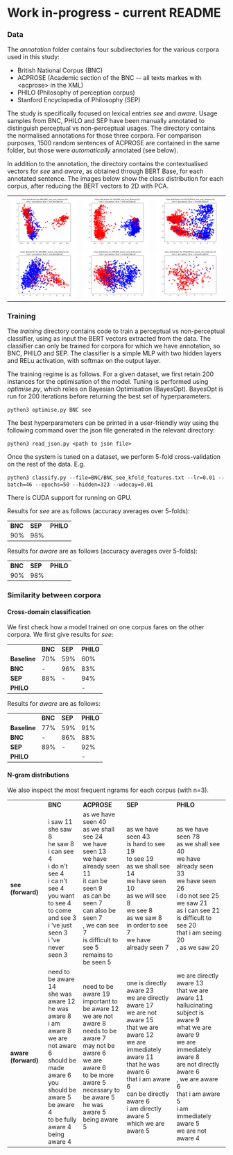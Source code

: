 # Work in-progress - current README

### Data

The *annotation* folder contains four subdirectories for the various corpora used in this study:

* British National Corpus (BNC)
* ACPROSE (Academic section of the BNC -- all texts markes with \<acprose\> in the XML)
* PHILO (Philosophy of perception corpus)
* Stanford Encyclopedia of Philosophy (SEP)

The study is specifically focused on lexical entries *see* and *aware*. Usage samples from BNC, PHILO and SEP have been manually annotated to distinguish perceptual vs non-perceptual usages. The directory contains the normalised annotations for those three corpora. For comparison purposes, 1500 random sentences of ACPROSE are contained in the same folder, but those were *automatically* annotated (see below).

In addition to the annotation, the directory contains the contextualised vectors for *see* and *aware*, as obtained through BERT Base, for each annotated sentence. The images below show the class distribution for each corpus, after reducing the BERT vectors to 2D with PCA.

<table border=0 >
   <tr>
     <td>
     <img style="vertical-align: bottom;" width="100%" height="100%" src="https://github.com/minimalparts/Perception/blob/master/annotation/BNC/BNC_see.png" />
     </td>
     <td>
     <img style="vertical-align: bottom;" width="100%" height="100%" src="https://github.com/minimalparts/Perception/blob/master/annotation/SEP/SEP_see.png" />
     </td>
     <td>
     <img style="vertical-align: bottom;" width="100%" height="100%" src="https://github.com/minimalparts/Perception/blob/master/annotation/PHILO/PHILO_see.png" />
     </td>
   </tr>
   <tr>
     <td>
     <img style="vertical-align: bottom;" width="100%" height="100%" src="https://github.com/minimalparts/Perception/blob/master/annotation/BNC/BNC_aware.png" />
     </td>
     <td>
     <img style="vertical-align: bottom;" width="100%" height="100%" src="https://github.com/minimalparts/Perception/blob/master/annotation/SEP/SEP_aware.png" />
     </td>
     <td>
     <img style="vertical-align: bottom;" width="100%" height="100%" src="https://github.com/minimalparts/Perception/blob/master/annotation/PHILO/PHILO_aware.png" />
     </td>
   </tr>
</table>



### Training

The *training* directory contains code to train a perceptual vs non-perceptual classifier, using as input the BERT vectors extracted from the data. The classifier can only be trained for corpora for which we have annotation, so BNC, PHILO and SEP. The classifier is a simple MLP with two hidden layers and RELu activation, with softmax on the output layer.

The training regime is as follows. For a given dataset, we first retain 200 instances for the optimisation of the model. Tuning is performed using *optimise.py*, which relies on Bayesian Optimisation (BayesOpt). BayesOpt is run for 200 iterations before returning the best set of hyperparameters.

    python3 optimise.py BNC see

The best hyperparameters can be printed in a user-friendly way using the following command over the json file generated in the relevant directory:

    python3 read_json.py <path to json file>

Once the system is tuned on a dataset, we perform 5-fold cross-validation on the rest of the data. E.g.

    python3 classify.py --file=BNC/BNC_see_kfold_features.txt --lr=0.01 --batch=46 --epochs=50 --hidden=323 --wdecay=0.01

There is CUDA support for running on GPU.

Results for *see* are as follows (accuracy averages over 5-folds):

<table>
<tr>
<td><b>BNC</b></td><td><b>SEP</b></td><td><b>PHILO</b></td>
</tr>
<tr>
<td>90%</td><td>98%</td><td></td>
</tr>
</table>


Results for *aware* are as follows (accuracy averages over 5-folds):

<table>
<tr>
<td><b>BNC</b></td><td><b>SEP</b></td><td><b>PHILO</b></td>
</tr>
<tr>
<td>90%</td><td>98%</td><td></td>
</tr>
</table>



### Similarity between corpora

#### Cross-domain classification

We first check how a model trained on one corpus fares on the other corpora. We first give results for *see*:

<table>
<tr>
<td></td><td><b>BNC</b></td><td><b>SEP</b></td><td><b>PHILO</b></td>
</tr>
<tr>
<td><b>Baseline</b><td>70%</td><td>59%</td><td>60%</td>
</tr>
<tr>
<td><b>BNC</b><td>-</td><td>96%</td><td>83%</td>
</tr>
<tr>
<td><b>SEP</b><td>88%</td><td>-</td><td>94%</td>
</tr>
<tr>
<td><b>PHILO</b><td></td><td></td><td>-</td>
</tr>
</table>


Results for *aware* are as follows:

<table>
<tr>
<td></td><td><b>BNC</b></td><td><b>SEP</b></td><td><b>PHILO</b></td>
</tr>
<tr>
<td><b>Baseline</b><td>77%</td><td>59%</td><td>91%</td>
</tr>
<tr>
<td><b>BNC</b><td>-</td><td>86%</td><td>88%</td>
</tr>
<tr>
<td><b>SEP</b><td>89%</td><td>-</td><td>92%</td>
</tr>
<tr>
<td><b>PHILO</b><td></td><td></td><td>-</td>
</tr>
</table>


#### N-gram distributions

We also inspect the most frequent ngrams for each corpus (with n=3).

<table>
<tr>
<td></td><td><b>BNC</b></td><td><b>ACPROSE</b></td><td><b>SEP</b></td><td><b>PHILO</b></td>
</tr>
<tr>

<td><b>see (forward)</b>

<td>i saw 11<br>
she saw 8<br>
he saw 8<br>
i can see 4<br>
i do n't see 4<br>
i ca n't see 4<br>
you want to see 4<br>
to come and see 3<br>
i 've just seen 3<br>
i 've never seen 3</td>

<td>as we have seen 40<br>
as we shall see 24<br>
we have seen 13<br>
we have already seen 11<br>
it can be seen 9<br>
as can be seen 7<br>
can also be seen 7<br>
, we can see 7<br>
is difficult to see 5<br>
remains to be seen 5<br>
</td>

<td>as we have seen 43<br>
is hard to see 19<br>
to see 19<br>
as we shall see 14<br>
we have seen 10<br>
as we will see 8<br>
we see 8<br>
as we saw 8<br>
in order to see 7<br>
we have already seen 7</td>

<td>as we have seen 78<br>
as we shall see 40<br>
we have already seen 33<br>
we have seen 26<br>
i do not see 25<br>
we saw 21<br>
as i can see 21<br>
is difficult to see 20<br>
that i am seeing 20<br>
, as we saw 20<br>
</td>
</tr>

<tr>
<td><b>aware (forward)</b>
<td>need to be aware 14<br>
she was aware 12<br>
he was aware 8<br>
i am aware 8<br>
we are not aware 6<br>
should be made aware 6<br>
you should be aware 5<br>
be aware 4<br>
to be fully aware 4<br>
being aware 4<br>
</td>

<td>need to be aware 19<br>
important to be aware 12<br>
we are not aware 8<br>
needs to be aware 7<br>
may not be aware 6<br>
we are aware 6<br>
to be more aware 5<br>
necessary to be aware 5<br>
he was aware 5<br>
being aware 5<br>
</td>

<td>one is directly aware 23<br>
we are directly aware 17<br>
we are not aware 15<br>
that we are aware 12<br>
we are immediately aware 11<br>
that he was aware 6<br>
that i am aware 6<br>
can be directly aware 6<br>
i am directly aware 5<br>
which we are aware 5<br>
</td>

<td>we are directly aware 13<br>
that we are aware 11<br>
hallucinating subject is aware 9<br>
what we are aware 9<br>
we are immediately aware 8<br>
are not directly aware 6<br>
, we are aware 6<br>
that i am aware 5<br>
i am immediately aware 5<br>
we are not aware 4<br>
</td>
</tr>
</table>


